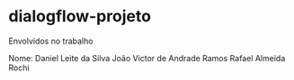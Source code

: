 # dialogflow-projeto


Envolvidos no trabalho

Nome: 
Daniel Leite da Silva
João Victor de Andrade Ramos
Rafael Almeida Rochi
